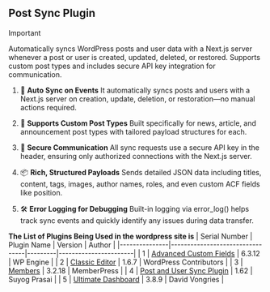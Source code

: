 ## Post Sync Plugin 

> [!IMPORTANT]
>Automatically syncs WordPress posts and user data with a Next.js server whenever a post or user is created, updated, deleted, or restored. Supports custom post types and includes secure API key integration for communication.

1. 🔁 **Auto Sync on Events**
It automatically syncs posts and users with a Next.js server on creation, update, deletion, or restoration—no manual actions required.

2. 🧠 **Supports Custom Post Types**
Built specifically for news, article, and announcement post types with tailored payload structures for each.

3. 🔐 **Secure Communication**
All sync requests use a secure API key in the header, ensuring only authorized connections with the Next.js server.

4. 📦 **Rich, Structured Payloads**
Sends detailed JSON data including titles, content, tags, images, author names, roles, and even custom ACF fields like position.

5. 🛠️ **Error Logging for Debugging**
Built-in logging via error_log() helps track sync events and quickly identify any issues during data transfer.

**The List of Plugins Being Used in the wordpress site is**
| Serial Number | Plugin Name                     | Version | Author                |
|---------------|---------------------------------|---------|-----------------------|
| 1             | [Advanced Custom Fields](https://wordpress.org/plugins/advanced-custom-fields/) | 6.3.12  | WP Engine             |
| 2             | [Classic Editor](https://wordpress.org/plugins/classic-editor/) | 1.6.7   | WordPress Contributors |
| 3             | [Members](https://wordpress.org/plugins/members/) | 3.2.18  | MemberPress           |
| 4             | [Post and User Sync Plugin](https://github.com/SuyogPrasai/parewa_cms/releases/tag/parewa) | 1.62    | Suyog Prasai    |
| 5             | [Ultimate Dashboard](https://wordpress.org/plugins/ultimate-dashboard/) | 3.8.9   | David Vongries        |